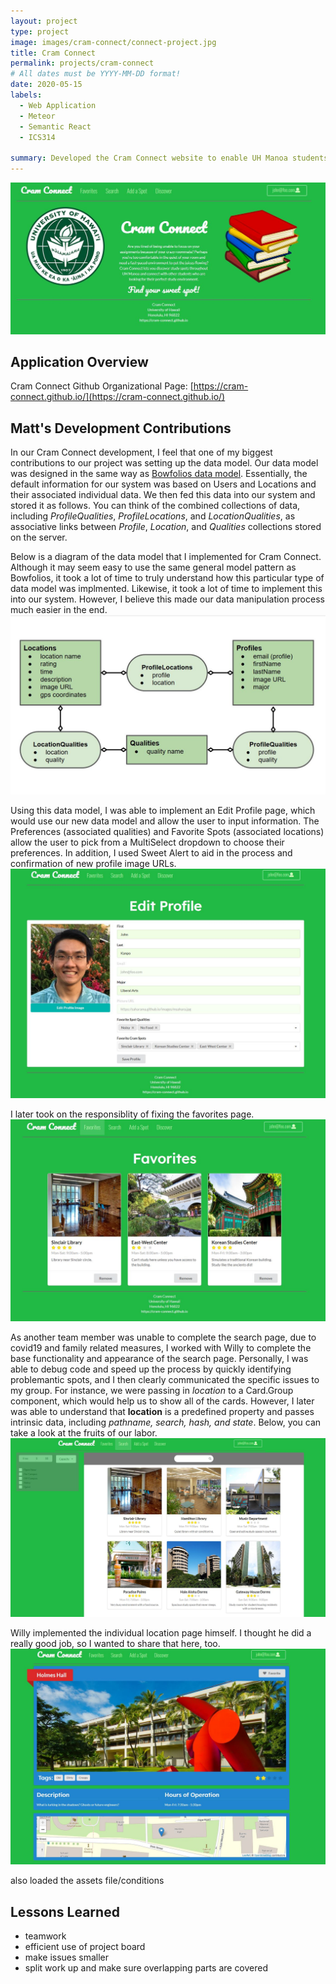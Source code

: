 ```yaml
---
layout: project
type: project
image: images/cram-connect/connect-project.jpg
title: Cram Connect
permalink: projects/cram-connect
# All dates must be YYYY-MM-DD format!
date: 2020-05-15
labels:
  - Web Application
  - Meteor
  - Semantic React
  - ICS314

summary: Developed the Cram Connect website to enable UH Manoa students to find their best fit study spot on or around campus! Used issue driven project management, as a team of 4, to develop the Cram Connect web application. Implemented Cram Connect using Meteor and React.
---
```


<img class="ui large centered rounded image" src="../images/cram-connect/connect-landing.jpg">

## Application Overview
Cram Connect Github Organizational Page:
[https://cram-connect.github.io/](https://cram-connect.github.io/)

## Matt's Development Contributions

In our Cram Connect development, I feel that one of my biggest contributions to our project was setting up the data model. Our data model was designed in the same way as [Bowfolios data model](https://bowfolios.github.io/#data-model). Essentially, the default information for our system was based on Users and Locations and their associated individual data. We then fed this data into our system and stored it as follows. You can think of the combined collections of data, including *ProfileQualities*, *ProfileLocations*, and *LocationQualities*, as associative links between *Profile*, *Location*, and *Qualities* collections stored on the server.

Below is a diagram of the data model that I implemented for Cram Connect. Although it may seem easy to use the same general model pattern as Bowfolios, it took a lot of time to truly understand how this particular type of data model was implmented. Likewise, it took a lot of time to implement this into our system. However, I believe this made our data manipulation process much easier in the end.
<img class="ui medium right floated rounded image" src="../images/cram-connect/connect-dataModel.jpg">

Using this data model, I was able to implement an Edit Profile page, which would use our new data model and allow the user to input information. The Preferences (associated qualities) and Favorite Spots (associated locations) allow the user to pick from a MultiSelect dropdown to choose their preferences. In addition, I used Sweet Alert to aid in the process and confirmation of new profile image URLs.
<img class="ui large centered rounded image" src="../images/cram-connect/connect-editProfile.jpg">

I later took on the responsiblity of fixing the favorites page.
<img class="ui large centered rounded image" src="../images/cram-connect/connect-favorites.jpg">

As another team member was unable to complete the search page, due to covid19 and family related measures, I worked with Willy to complete the base functionality and appearance of the search page. Personally, I was able to debug code and speed up the process by quickly identifying problemantic spots, and I then clearly communicated the specific issues to my group. For instance, we were passing in *location* to a Card.Group component, which would help us to show all of the cards. However, I later was able to understand that **location** is a predefined property and passes intrinsic data, including *pathname, search, hash, and state*. Below, you can take a look at the fruits of our labor.
<img class="ui large centered rounded image" src="../images/cram-connect/connect-search.jpg">

Willy implemented the individual location page himself. I thought he did a really good job, so I wanted to share that here, too.
<img class="ui large centered rounded image" src="../images/cram-connect/connect-location.jpg">

also loaded the assets file/conditions

## Lessons Learned

- teamwork
- efficient use of project board
- make issues smaller
- split work up and make sure overlapping parts are covered
